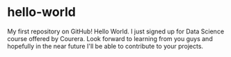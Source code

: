 # hello-world
My first repository on GitHub!
Hello World. I just signed up for Data Science course offered by Courera. Look forward to learning from you guys and hopefully in the near future I'll be able to contribute to your projects. 
